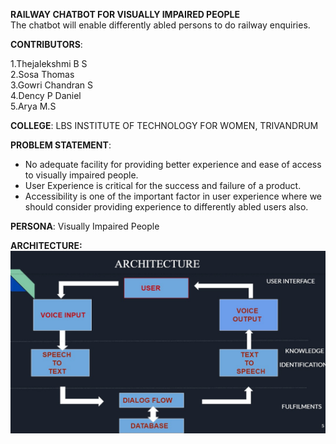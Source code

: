 **RAILWAY CHATBOT FOR VISUALLY IMPAIRED PEOPLE**</br>
The chatbot will enable differently abled persons to do railway enquiries.</br>

**CONTRIBUTORS**:<br/>

 1.Thejalekshmi B S</br>
 2.Sosa Thomas</br>
 3.Gowri Chandran S</br>
 4.Dency P Daniel</br>
 5.Arya M.S</br>
 
**COLLEGE**: LBS INSTITUTE OF TECHNOLOGY FOR WOMEN, TRIVANDRUM</br>

**PROBLEM STATEMENT**:</br>

 * No adequate facility  for  providing better experience and ease of access to visually impaired people.</br>
 * User Experience is critical for the success and failure of a product.</br>
 * Accessibility is one  of the important factor in user experience  where we should consider  providing  experience  to differently abled users  also.</br>
      
 **PERSONA**: Visually Impaired People</br>
 
 **ARCHITECTURE:**</br>
 ![image_1.png](src/Architecture.jpeg)
     




